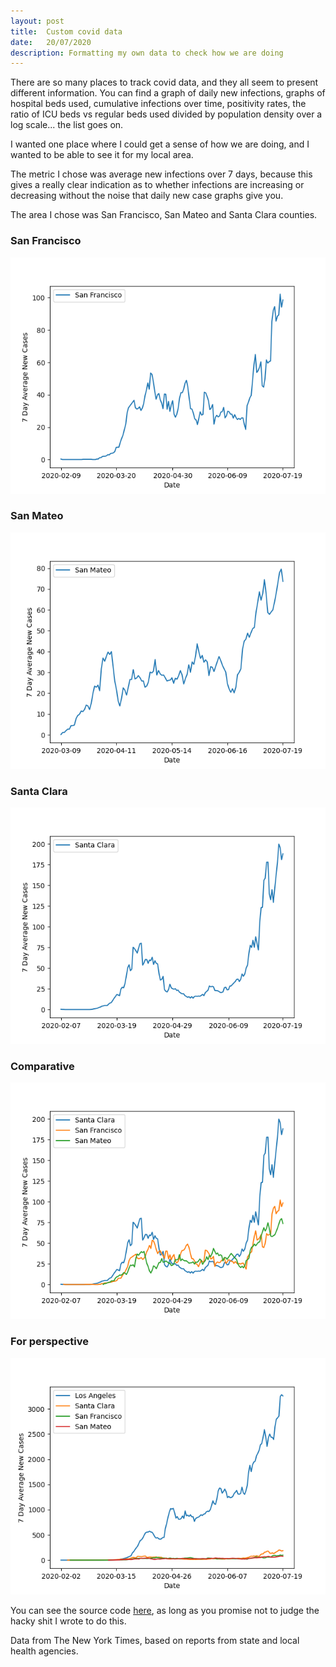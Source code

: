 ```yaml
---
layout: post
title:  Custom covid data
date:   20/07/2020
description: Formatting my own data to check how we are doing
---
```


There are so many places to track covid data, and they all seem to present different information. You can find a graph of daily new infections, graphs of hospital beds used, cumulative infections over time, positivity rates, the ratio of ICU beds vs regular beds used divided by population density over a log scale... the list goes on.

I wanted one place where I could get a sense of how we are doing, and I wanted to be able to see it for my local area.

The metric I chose was average new infections over 7 days, because this gives a really clear indication as to whether infections are increasing or decreasing without the noise that daily new case graphs give you.

The area I chose was San Francisco, San Mateo and Santa Clara counties.

### San Francisco

![SF](https://raw.githubusercontent.com/jakebloom/covid/master/out/san_francisco.png)

### San Mateo

![SM](https://raw.githubusercontent.com/jakebloom/covid/master/out/san_mateo.png)


### Santa Clara

![SC](https://raw.githubusercontent.com/jakebloom/covid/master/out/santa_clara.png)

### Comparative

![NORCAL](https://raw.githubusercontent.com/jakebloom/covid/master/out/san_francisco_san_mateo_santa_clara.png)

### For perspective

![ALL](https://raw.githubusercontent.com/jakebloom/covid/master/out/san_francisco_san_mateo_santa_clara_los_angeles.png)


You can see the source code [here](https://github.com/jakebloom/covid/), as long as you promise not to judge the hacky shit I wrote to do this.

Data from The New York Times, based on reports from state and local health agencies.